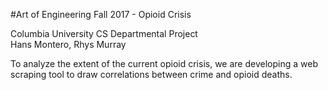 #Art of Engineering Fall 2017 - Opioid Crisis

Columbia University CS Departmental Project<br/>
Hans Montero, Rhys Murray<br/>

To analyze the extent of the current opioid crisis, we are developing a web scraping tool to draw correlations between crime and opioid deaths.


